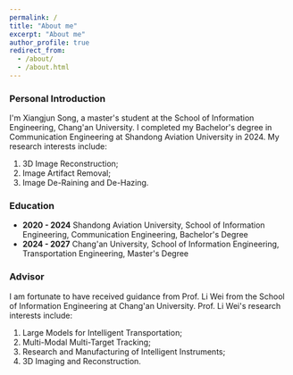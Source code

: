 ```yaml
---
permalink: /
title: "About me"
excerpt: "About me"
author_profile: true
redirect_from: 
  - /about/
  - /about.html
---
```

### Personal Introduction
I'm Xiangjun Song, a master's student at the School of Information Engineering, Chang'an University. I completed my Bachelor's degree in Communication Engineering at Shandong Aviation University in 2024. My research interests include:

1. 3D Image Reconstruction;
2. Image Artifact Removal;
3. Image De-Raining and De-Hazing.

### Education

- **2020 - 2024** Shandong Aviation University, School of Information Engineering, Communication Engineering, Bachelor's Degree
- **2024 - 2027** Chang'an University, School of Information Engineering, Transportation Engineering, Master's Degree

### Advisor

I am fortunate to have received guidance from Prof. Li Wei from the School of Information Engineering at Chang'an University. Prof. Li Wei's research interests include:

1. Large Models for Intelligent Transportation;
2. Multi-Modal Multi-Target Tracking;
3. Research and Manufacturing of Intelligent Instruments;
4. 3D Imaging and Reconstruction.
